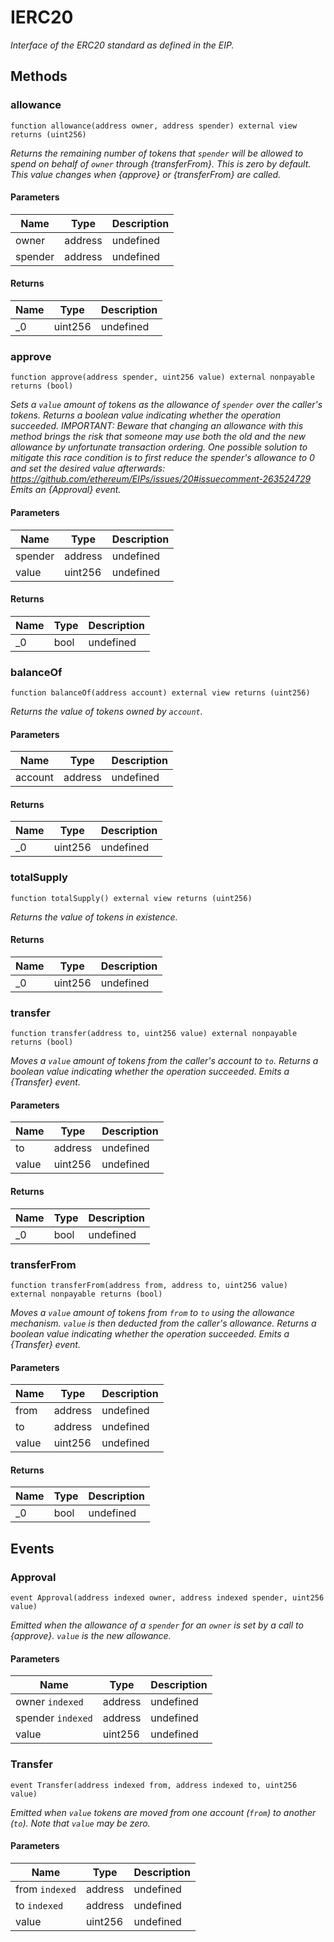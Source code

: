 # IERC20

_Interface of the ERC20 standard as defined in the EIP._

## Methods

### allowance

```solidity
function allowance(address owner, address spender) external view returns (uint256)
```

_Returns the remaining number of tokens that `spender` will be allowed to spend on behalf of `owner` through
{transferFrom}. This is zero by default. This value changes when {approve} or {transferFrom} are called._

#### Parameters

| Name    | Type    | Description |
| ------- | ------- | ----------- |
| owner   | address | undefined   |
| spender | address | undefined   |

#### Returns

| Name | Type    | Description |
| ---- | ------- | ----------- |
| \_0  | uint256 | undefined   |

### approve

```solidity
function approve(address spender, uint256 value) external nonpayable returns (bool)
```

_Sets a `value` amount of tokens as the allowance of `spender` over the caller&#39;s tokens. Returns a boolean value
indicating whether the operation succeeded. IMPORTANT: Beware that changing an allowance with this method brings the
risk that someone may use both the old and the new allowance by unfortunate transaction ordering. One possible solution
to mitigate this race condition is to first reduce the spender&#39;s allowance to 0 and set the desired value
afterwards: https://github.com/ethereum/EIPs/issues/20#issuecomment-263524729 Emits an {Approval} event._

#### Parameters

| Name    | Type    | Description |
| ------- | ------- | ----------- |
| spender | address | undefined   |
| value   | uint256 | undefined   |

#### Returns

| Name | Type | Description |
| ---- | ---- | ----------- |
| \_0  | bool | undefined   |

### balanceOf

```solidity
function balanceOf(address account) external view returns (uint256)
```

_Returns the value of tokens owned by `account`._

#### Parameters

| Name    | Type    | Description |
| ------- | ------- | ----------- |
| account | address | undefined   |

#### Returns

| Name | Type    | Description |
| ---- | ------- | ----------- |
| \_0  | uint256 | undefined   |

### totalSupply

```solidity
function totalSupply() external view returns (uint256)
```

_Returns the value of tokens in existence._

#### Returns

| Name | Type    | Description |
| ---- | ------- | ----------- |
| \_0  | uint256 | undefined   |

### transfer

```solidity
function transfer(address to, uint256 value) external nonpayable returns (bool)
```

_Moves a `value` amount of tokens from the caller&#39;s account to `to`. Returns a boolean value indicating whether the
operation succeeded. Emits a {Transfer} event._

#### Parameters

| Name  | Type    | Description |
| ----- | ------- | ----------- |
| to    | address | undefined   |
| value | uint256 | undefined   |

#### Returns

| Name | Type | Description |
| ---- | ---- | ----------- |
| \_0  | bool | undefined   |

### transferFrom

```solidity
function transferFrom(address from, address to, uint256 value) external nonpayable returns (bool)
```

_Moves a `value` amount of tokens from `from` to `to` using the allowance mechanism. `value` is then deducted from the
caller&#39;s allowance. Returns a boolean value indicating whether the operation succeeded. Emits a {Transfer} event._

#### Parameters

| Name  | Type    | Description |
| ----- | ------- | ----------- |
| from  | address | undefined   |
| to    | address | undefined   |
| value | uint256 | undefined   |

#### Returns

| Name | Type | Description |
| ---- | ---- | ----------- |
| \_0  | bool | undefined   |

## Events

### Approval

```solidity
event Approval(address indexed owner, address indexed spender, uint256 value)
```

_Emitted when the allowance of a `spender` for an `owner` is set by a call to {approve}. `value` is the new allowance._

#### Parameters

| Name              | Type    | Description |
| ----------------- | ------- | ----------- |
| owner `indexed`   | address | undefined   |
| spender `indexed` | address | undefined   |
| value             | uint256 | undefined   |

### Transfer

```solidity
event Transfer(address indexed from, address indexed to, uint256 value)
```

_Emitted when `value` tokens are moved from one account (`from`) to another (`to`). Note that `value` may be zero._

#### Parameters

| Name           | Type    | Description |
| -------------- | ------- | ----------- |
| from `indexed` | address | undefined   |
| to `indexed`   | address | undefined   |
| value          | uint256 | undefined   |
